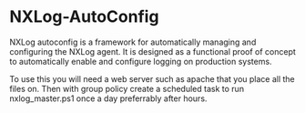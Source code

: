 # NXLog-AutoConfig
NXLog autoconfig is a framework for automatically managing and configuring the NXLog agent.  It is designed as a functional proof of concept to automatically enable and configure logging on production systems.

To use this you will need a web server such as apache that you place all the files on.  Then with group policy create a scheduled task to run nxlog_master.ps1 once a day preferrably after hours.
